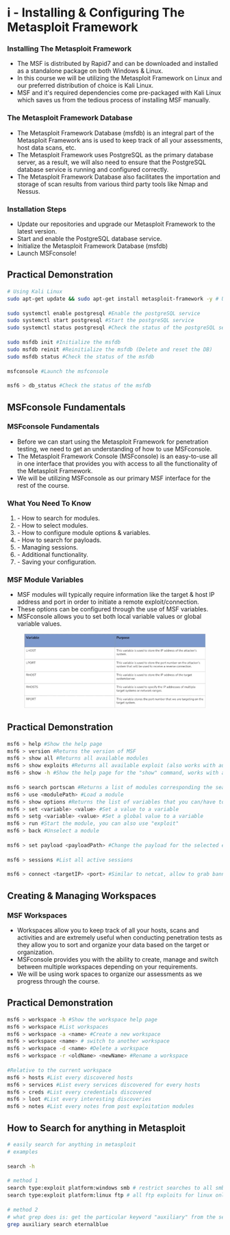 # i - Installing & Configuring The Metasploit Framework

### **Installing The Metasploit Framework**

* The MSF is distributed by Rapid7 and can be downloaded and installed as a standalone package on both Windows & Linux.
* In this course we will be utilizing the Metasploit Framework on Linux and our preferred distribution of choice is Kali Linux.
* MSF and it's required dependencies come pre-packaged with Kali Linux which saves us from the tedious process of installing MSF manually.

### **The Metasploit Framework Database**

* The Metasploit Framework Database (msfdb) is an integral part of the Metasploit Framework ans is used to keep track of all your assessments, host data scans, etc.
* The Metasploit Framework uses PostgreSQL as the primary database server, as a result, we will also need to ensure that the PostgreSQL database service is running and configured correctly.
* The Metasploit Framework Database also facilitates the importation and storage of scan results from various third party tools like Nmap and Nessus.

### **Installation Steps**

* Update our repositories and upgrade our Metasploit Framework to the latest version.
* Start and enable the PostgreSQL database service.
* Initialize the Metasploit Framework Database (msfdb)
* Launch MSFconsole!



## **Practical Demonstration**

```bash
# Using Kali Linux
sudo apt-get update && sudo apt-get install metasploit-framework -y # Update repositories and install msf

sudo systemctl enable postgresql #Enable the postgreSQL service
sudo systemctl start postgresql #Start the postgreSQL service
sudo systemctl status postgresql #Check the status of the postgreSQL service

sudo msfdb init #Initialize the msfdb
sudo msfdb reinit #Reinitialize the msfdb (Delete and reset the DB)
sudo msfdb status #Check the status of the msfdb

msfconsole #Launch the msfconsole

msf6 > db_status #Check the status of the msfdb
```

## MSFconsole Fundamentals

### **MSFconsole Fundamentals**

* Before we can start using the Metasploit Framework for penetration testing, we need to get an understanding of how to use MSFconsole.
* The Metasploit Framework Console (MSFconsole) is an easy-to-use all in one interface that provides you with access to all the functionality of the Metasploit Framework.
* We will be utilizing MSFconsole as our primary MSF interface for the rest of the course.

### **What You Need To Know**

1. \- How to search for modules.
2. \- How to select modules.
3. \- How to configure module options & variables.
4. \- How to search for payloads.
5. \- Managing sessions.
6. \- Additional functionality.
7. \- Saving your configuration.

### **MSF Module Variables**

* MSF modules will typically require information like the target & host IP address and port in order to initiate a remote exploit/connection.
* These options can be configured through the use of MSF variables.
* MSFconsole allows you to set both local variable values or global variable values.

<figure><img src="../../.gitbook/assets/image (3).png" alt=""><figcaption></figcaption></figure>

## **Practical Demonstration**

```bash
msf6 > help #Show the help page
msf6 > version #Returns the version of MSF
msf6 > show all #Returns all available modules
msf6 > show exploits #Returns all available exploit (also works with auxiliary, scanners, etc...)
msf6 > show -h #Show the help page for the "show" command, works with a lot of commands

msf6 > search portscan #Returns a list of modules corresponding the search (portscan in this example)
msf6 > use <modulePath> #Load a module
msf6 > show options #Returns the list of variables that you can/have to configure in order for the module to work as intended
msf6 > set <variable> <value> #Set a value to a variable
msf6 > setg <variable> <value> #Set a global value to a variable
msf6 > run #Start the module, you can also use "exploit"
msf6 > back #Unselect a module

msf6 > set payload <payloadPath> #Change the payload for the selected exploit

msf6 > sessions #List all active sessions

msf6 > connect <targetIP> <port> #Similar to netcat, allow to grab banners
```

## Creating & Managing Workspaces

### **MSF Workspaces**

* Workspaces allow you to keep track of all your hosts, scans and activities and are extremely useful when conducting penetration tests as they allow you to sort and organize your data based on the target or organization.
* MSFconsole provides you with the ability to create, manage and switch between multiple workspaces depending on your requirements.
* We will be using work spaces to organize our assessments as we progress through the course.

## **Practical Demonstration**

```bash
msf6 > workspace -h #Show the workspace help page
msf6 > workspace #List workspaces
msf6 > workspace -a <name> #Create a new workspace
msf6 > workspace <name> # switch to another workspace
msf6 > workspace -d <name> #Delete a workspace
msf6 > workspace -r <oldName> <newName> #Rename a workspace

#Relative to the current workspace
msf6 > hosts #List every discovered hosts
msf6 > services #List every services discovered for every hosts
msf6 > creds #List every credentials discovered
msf6 > loot #List every interesting discoveries
msf6 > notes #List every notes from post exploitation modules
```



## How to Search for anything in Metasploit

```bash
# easily search for anything in metasploit
# examples

search -h

# method 1
search type:exploit platform:windows smb # restrict searches to all smb exploits for windows only.
search type:exploit platform:linux ftp # all ftp exploits for linux only

# method 2
# what grep does is: get the particular keyword "auxiliary" from the search result "erernalblue"
grep auxiliary search eternalblue 
```



